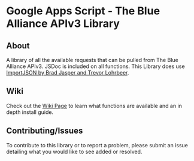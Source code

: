 # Google Apps Script - The Blue Alliance APIv3 Library
## About
A library of all the available requests that can be pulled from The Blue Alliance APIv3. JSDoc is included on all functions. This Library does use [ImportJSON by Brad Jasper and Trevor Lohrbeer](https://github.com/bradjasper/ImportJSON "ImportJSON").

## Wiki
Check out the [Wiki Page](https://github.com/RamTech59FRC/GAS-TBA_APIv3-Library/wiki) to learn what functions are available and an in depth install guide.

## Contributing/Issues
To contribute to this library or to report a problem, please submit an issue detailing what you would like to see added or resolved.
